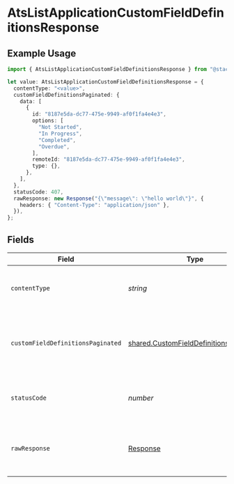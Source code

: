 # AtsListApplicationCustomFieldDefinitionsResponse

## Example Usage

```typescript
import { AtsListApplicationCustomFieldDefinitionsResponse } from "@stackone/stackone-client-ts/sdk/models/operations";

let value: AtsListApplicationCustomFieldDefinitionsResponse = {
  contentType: "<value>",
  customFieldDefinitionsPaginated: {
    data: [
      {
        id: "8187e5da-dc77-475e-9949-af0f1fa4e4e3",
        options: [
          "Not Started",
          "In Progress",
          "Completed",
          "Overdue",
        ],
        remoteId: "8187e5da-dc77-475e-9949-af0f1fa4e4e3",
        type: {},
      },
    ],
  },
  statusCode: 407,
  rawResponse: new Response("{\"message\": \"hello world\"}", {
    headers: { "Content-Type": "application/json" },
  }),
};
```

## Fields

| Field                                                                                                   | Type                                                                                                    | Required                                                                                                | Description                                                                                             |
| ------------------------------------------------------------------------------------------------------- | ------------------------------------------------------------------------------------------------------- | ------------------------------------------------------------------------------------------------------- | ------------------------------------------------------------------------------------------------------- |
| `contentType`                                                                                           | *string*                                                                                                | :heavy_check_mark:                                                                                      | HTTP response content type for this operation                                                           |
| `customFieldDefinitionsPaginated`                                                                       | [shared.CustomFieldDefinitionsPaginated](../../../sdk/models/shared/customfielddefinitionspaginated.md) | :heavy_minus_sign:                                                                                      | The list of application custom field definitions was retrieved.                                         |
| `statusCode`                                                                                            | *number*                                                                                                | :heavy_check_mark:                                                                                      | HTTP response status code for this operation                                                            |
| `rawResponse`                                                                                           | [Response](https://developer.mozilla.org/en-US/docs/Web/API/Response)                                   | :heavy_check_mark:                                                                                      | Raw HTTP response; suitable for custom response parsing                                                 |